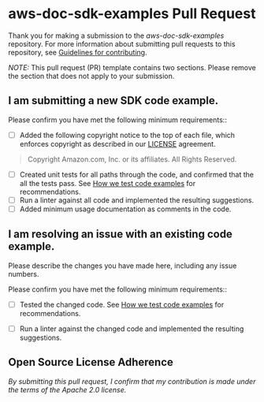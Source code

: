 # aws-doc-sdk-examples Pull Request

Thank you for making a submission to the *aws-doc-sdk-examples* repository. For more information about submitting pull requests to this repository, see [Guidelines for contributing](https://github.com/awsdocs/aws-doc-sdk-examples/blob/main/CONTRIBUTING.md).

*NOTE:* This pull request (PR) template contains two sections. Please remove the section that does not apply to your submission.

## I am submitting a new SDK code example.

Please confirm you have met the following minimum requirements::

- [ ] Added the following copyright notice to the top of each file, which enforces copyright as described in our [LICENSE](https://github.com/awsdocs/aws-doc-sdk-examples/blob/main/LICENSE) agreement. 
>Copyright Amazon.com, Inc. or its affiliates. All Rights Reserved.
- [ ] Created unit tests for all paths through the code, and confirmed that the all the tests pass. See [How we test code examples](https://github.com/awsdocs/aws-doc-sdk-examples/wiki/Code-quality-guidelines---testing-and-linting#how-we-test-code-examples) for recommendations.
- [ ] Run a linter against all code and implemented the resulting suggestions.
- [ ] Added minimum usage documentation as comments in the code.

## I am resolving an issue with an existing code example.

Please describe the changes you have made here, including any issue numbers.

Please confirm you have met the following minimum requirements::

- [ ] Tested the changed code. See [How we test code examples](https://github.com/awsdocs/aws-doc-sdk-examples/wiki/Code-quality-guidelines---testing-and-linting#how-we-test-code-examples) for recommendations.
- [ ] Run a linter against the changed code and implemented the resulting suggestions.


## Open Source License Adherence

_By submitting this pull request, I confirm that my contribution is made under the terms of the Apache 2.0 license._
